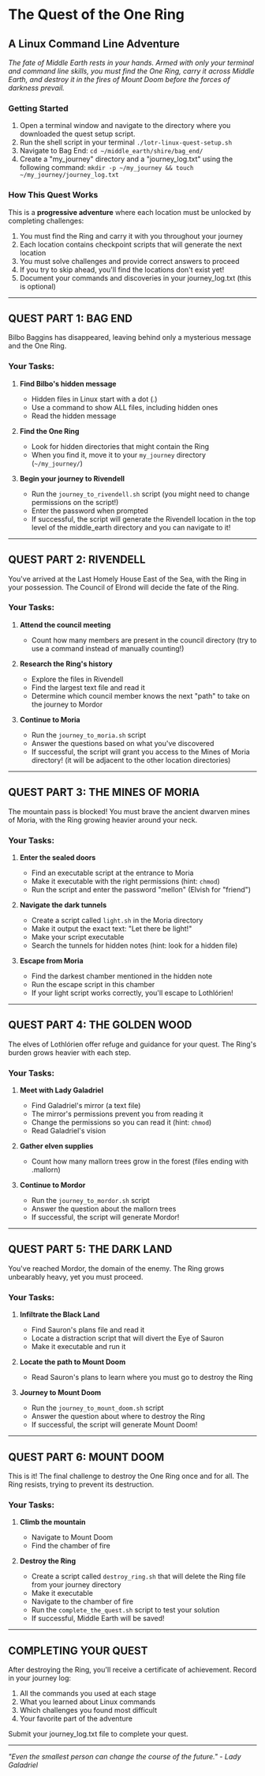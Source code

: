 # The Quest of the One Ring
## A Linux Command Line Adventure

*The fate of Middle Earth rests in your hands. Armed with only your terminal and command line skills, you must find the One Ring, carry it across Middle Earth, and destroy it in the fires of Mount Doom before the forces of darkness prevail.*

### Getting Started

1. Open a terminal window and navigate to the directory where you downloaded the quest setup script.
2. Run the shell script in your terminal `./lotr-linux-quest-setup.sh`
3. Navigate to Bag End: `cd ~/middle_earth/shire/bag_end/`
4. Create a "my_journey" directory and a "journey_log.txt" using the following command: `mkdir -p ~/my_journey && touch ~/my_journey/journey_log.txt`

### How This Quest Works

This is a **progressive adventure** where each location must be unlocked by completing challenges:

1. You must find the Ring and carry it with you throughout your journey
2. Each location contains checkpoint scripts that will generate the next location
3. You must solve challenges and provide correct answers to proceed
4. If you try to skip ahead, you'll find the locations don't exist yet!
5. Document your commands and discoveries in your journey_log.txt (this is optional)

---

## QUEST PART 1: BAG END

Bilbo Baggins has disappeared, leaving behind only a mysterious message and the One Ring.

### Your Tasks:

1. **Find Bilbo's hidden message**
   * Hidden files in Linux start with a dot (.)
   * Use a command to show ALL files, including hidden ones
   * Read the hidden message

2. **Find the One Ring**
   * Look for hidden directories that might contain the Ring
   * When you find it, move it to your `my_journey` directory (`~/my_journey/`)

3. **Begin your journey to Rivendell**
   * Run the `journey_to_rivendell.sh` script (you might need to change permissions on the script!)
   * Enter the password when prompted
   * If successful, the script will generate the Rivendell location in the top level of the middle_earth directory and you can navigate to it!

---

## QUEST PART 2: RIVENDELL

You've arrived at the Last Homely House East of the Sea, with the Ring in your possession. The Council of Elrond will decide the fate of the Ring.

### Your Tasks:

1. **Attend the council meeting**
   * Count how many members are present in the council directory (try to use a command instead of manually counting!)

2. **Research the Ring's history**
   * Explore the files in Rivendell
   * Find the largest text file and read it
   * Determine which council member knows the next "path" to take on the journey to Mordor

3. **Continue to Moria**
   * Run the `journey_to_moria.sh` script
   * Answer the questions based on what you've discovered
   * If successful, the script will grant you access to the Mines of Moria directory! (it will be adjacent to the other location directories)

---

## QUEST PART 3: THE MINES OF MORIA

The mountain pass is blocked! You must brave the ancient dwarven mines of Moria, with the Ring growing heavier around your neck.

### Your Tasks:

1. **Enter the sealed doors**
   * Find an executable script at the entrance to Moria
   * Make it executable with the right permissions (hint: `chmod`)
   * Run the script and enter the password "mellon" (Elvish for "friend")

2. **Navigate the dark tunnels**
   * Create a script called `light.sh` in the Moria directory
   * Make it output the exact text: "Let there be light!"
   * Make your script executable
   * Search the tunnels for hidden notes (hint: look for a hidden file)

3. **Escape from Moria**
   * Find the darkest chamber mentioned in the hidden note
   * Run the escape script in this chamber
   * If your light script works correctly, you'll escape to Lothlórien!

---

## QUEST PART 4: THE GOLDEN WOOD

The elves of Lothlórien offer refuge and guidance for your quest. The Ring's burden grows heavier with each step.

### Your Tasks:

1. **Meet with Lady Galadriel**
   * Find Galadriel's mirror (a text file)
   * The mirror's permissions prevent you from reading it
   * Change the permissions so you can read it (hint: `chmod`)
   * Read Galadriel's vision

2. **Gather elven supplies**
   * Count how many mallorn trees grow in the forest (files ending with .mallorn)

3. **Continue to Mordor**
   * Run the `journey_to_mordor.sh` script
   * Answer the question about the mallorn trees
   * If successful, the script will generate Mordor!

---

## QUEST PART 5: THE DARK LAND

You've reached Mordor, the domain of the enemy. The Ring grows unbearably heavy, yet you must proceed.

### Your Tasks:

1. **Infiltrate the Black Land**
   * Find Sauron's plans file and read it
   * Locate a distraction script that will divert the Eye of Sauron
   * Make it executable and run it

2. **Locate the path to Mount Doom**
   * Read Sauron's plans to learn where you must go to destroy the Ring

3. **Journey to Mount Doom**
   * Run the `journey_to_mount_doom.sh` script
   * Answer the question about where to destroy the Ring
   * If successful, the script will generate Mount Doom!

---

## QUEST PART 6: MOUNT DOOM

This is it! The final challenge to destroy the One Ring once and for all. The Ring resists, trying to prevent its destruction.

### Your Tasks:

1. **Climb the mountain**
   * Navigate to Mount Doom
   * Find the chamber of fire

2. **Destroy the Ring**
   * Create a script called `destroy_ring.sh` that will delete the Ring file from your journey directory
   * Make it executable
   * Navigate to the chamber of fire
   * Run the `complete_the_quest.sh` script to test your solution
   * If successful, Middle Earth will be saved!

---

## COMPLETING YOUR QUEST

After destroying the Ring, you'll receive a certificate of achievement. Record in your journey log:

1. All the commands you used at each stage
2. What you learned about Linux commands
3. Which challenges you found most difficult
4. Your favorite part of the adventure

Submit your journey_log.txt file to complete your quest.

---

*"Even the smallest person can change the course of the future." - Lady Galadriel*
